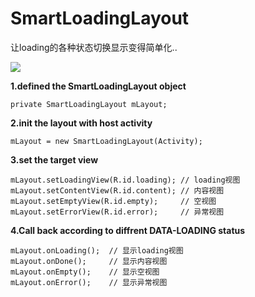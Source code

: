 # SmartLoadingLayout
让loading的各种状态切换显示变得简单化..

![](https://github.com/RawnHwang/SmartLoadingLayout/blob/master/screenshots/screenshot_01.gif)

<b>1.defined the SmartLoadingLayout object</b>
```
private SmartLoadingLayout mLayout;
```

<b>2.init the layout with host activity</b>
```
mLayout = new SmartLoadingLayout(Activity);
```

<b>3.set the target view</b>
```
mLayout.setLoadingView(R.id.loading); // loading视图
mLayout.setContentView(R.id.content); // 内容视图
mLayout.setEmptyView(R.id.empty);     // 空视图
mLayout.setErrorView(R.id.error);     // 异常视图
```

<b>4.Call back according to diffrent DATA-LOADING status</b>
```
mLayout.onLoading();  // 显示loading视图
mLayout.onDone();     // 显示内容视图
mLayout.onEmpty();    // 显示空视图
mLayout.onError();    // 显示异常视图
```
